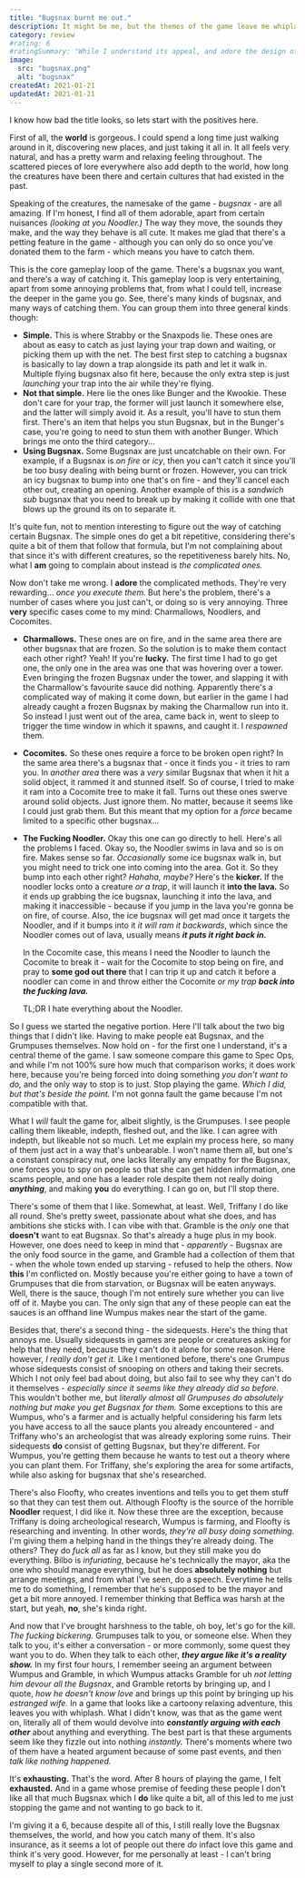 ```yaml
---
title: "Bugsnax burnt me out."
description: It might be me, but the themes of the game leave me whiplashed, and the puzzles sometimes leave me tired.
category: review
#rating: 6
#ratingSummary: "While I understand its appeal, and adore the design of the world and its bugsnax, the characters annoyed me and some puzzles left me exasperated."
image:
  src: "bugsnax.png"
  alt: "bugsnax"
createdAt: 2021-01-21
updatedAt: 2021-01-21
---
```


I know how bad the title looks, so lets start with the positives here.

First of all, the **world** is gorgeous. I could spend a long time just walking around in it, discovering new places, and just taking it all in.
It all feels very natural, and has a pretty warm and relaxing feeling throughout. The scattered pieces of lore everywhere also add depth to the world,
how long the creatures have been there and certain cultures that had existed in the past. 

Speaking of the creatures, the namesake of the game - _bugsnax_ - are all amazing. If I'm honest, I find all of them adorable, apart from certain nuisances _(looking at you Noodler.)_
The way they move, the sounds they make, and the way they behave is all cute. It makes me glad that there's a petting feature in the game - although you can only do so once you've donated them to the farm - which means you have to catch them.

This is the core gameplay loop of the game. There's a bugsnax you want, and there's a way of catching it. This gameplay loop is very entertaining, apart from some annoying problems that, from what I could tell, increase the deeper in the game you go. See, there's many kinds of bugsnax, and many ways of catching them. You can group them into three general kinds though:

- **Simple.** This is where Strabby or the Snaxpods lie. These ones are about as easy to catch as just laying your trap down and waiting, or picking them up with the net. The best first step to catching a bugsnax is basically to lay down a trap alongside its path and let it walk in. Multiple flying bugsnax also fit here, because the only extra step is just _launching_ your trap into the air while they're flying.
- **Not that simple.** Here lie the ones like Bunger and the Kwookie. These don't care for your trap, the former will just launch it somewhere else, and the latter will simply avoid it. As a result, you'll have to stun them first. There's an item that helps you stun Bugsnax, but in the Bunger's case, you're going to need to stun them with another Bunger. Which brings me onto the third category...
- **Using Bugsnax.** Some Bugsnax are just uncatchable on their own. For example, if a Bugsnax is _on fire_ or _icy_, then you can't catch it since you'll be too busy dealing with being burnt or frozen. However, you can trick an icy bugsnax to bump into one that's on fire - and they'll cancel each other out, creating an opening. Another example of this is a _sandwich sub_ bugsnax that you need to break up by making it collide with one that blows up the ground its on to separate it.

It's quite fun, not to mention interesting to figure out the way of catching certain Bugsnax. The simple ones do get a bit repetitive, considering there's quite a bit of them that follow that formula, but I'm not complaining about that since it's with different creatures, so the repetitiveness barely hits. No, what I **am** going to complain about instead is _the complicated ones._

Now don't take me wrong. I **adore** the complicated methods. They're very rewarding... _once you execute them._ But here's the problem, there's a number of cases where you just can't, or doing so is very annoying. Three **very** specific cases come to my mind: Charmallows, Noodlers, and Cocomites.

- **Charmallows.** These ones are on fire, and in the same area there are other bugsnax that are frozen. So the solution is to make them contact each other right? Yeah! If you're **lucky.** The first time I had to go get one, the only one in the area was one that was hovering over a tower. Even bringing the frozen Bugsnax under the tower, and slapping it with the Charmallow's favourite sauce did nothing. Apparently there's a complicated way of making it come down, but earlier in the game I had already caught a frozen Bugsnax by making the Charmallow run into it. So instead I just went out of the area, came back in, went to sleep to trigger the time window in which it spawns, and caught it. I _respawned_ them.
- **Cocomites.** So these ones require a force to be broken open right? In the same area there's a bugsnax that - once it finds you - it tries to ram you. In _another area_ there was a _very_ similar Bugsnax that when it hit a solid object, it rammed it and stunned itself. So of course, I tried to make it ram into a Cocomite tree to make it fall. Turns out these ones swerve around solid objects. Just ignore them. No matter, because it seems like I could just grab them. But this meant that my option for a _force_ became limited to a specific other bugsnax...
- **The Fucking Noodler.** Okay this one can go directly to hell. Here's all the problems I faced. Okay so, the Noodler swims in lava and so is on fire. Makes sense so far. _Occasionally_ some ice bugsnax walk in, but you might need to trick one into coming into the area. Got it. So they bump into each other right? _Hahaha, maybe?_ Here's the **kicker.** If the noodler locks onto a creature _or a trap_, it will launch it **into the lava.** So it ends up grabbing the ice bugsnax, launching it into the lava, and making it inaccessible - because if you jump in the lava you're gonna be on fire, of course. Also, the ice bugsnax will get mad once it targets the Noodler, and if it bumps into it _it will ram it backwards_, which since the Noodler comes out of lava, usually means **_it puts it right back in._** 

  In the Cocomite case, this means I need the Noodler to launch the Cocomite to break it - wait for the Cocomite to stop being on fire, and pray to **some god out there** that I can trip it up and catch it before a noodler can come in and throw either the Cocomite _or my trap_ _**back into the fucking lava.**_

  TL;DR I hate everything about the Noodler.

So I guess we started the negative portion. Here I'll talk about the two big things that I didn't like. Having to make people eat Bugsnax, and the Grumpuses themselves. Now hold on - for the first one I understand, it's a central theme of the game. I saw someone compare this game to Spec Ops, and while I'm not 100% sure how much that comparison works, it does work here, because you're being forced into doing something _you don't want to do,_ and the only way to stop is to just. Stop playing the game. _Which I did, but that's beside the point._ I'm not gonna fault the game because I'm not compatible with that.

What I _will_ fault the game for, albeit slightly, is the Grumpuses. I see people calling them likeable, indepth, fleshed out, and the like. I can agree with indepth, but likeable not so much. Let me explain my process here, so many of them just act in a way that's unbearable. I won't name them all, but one's a constant conspiracy nut, one lacks literally any empathy for the Bugsnax, one forces you to spy on people so that she can get hidden information, one scams people, and one has a leader role despite them not really doing _**anything**_, and making **you** do everything. I can go on, but I'll stop there.

There's some of them that I like. Somewhat, at least. Well, Triffany I do like all round. She's pretty sweet, passionate about what she does, and has ambitions she sticks with. I can vibe with that. Gramble is the _only_ one that **doesn't** want to eat Bugsnax. So that's already a huge plus in my book. However, one does need to keep in mind that - _apparently_ - Bugsnax are the only food source in the game, and Gramble had a collection of them that - when the whole town ended up starving - refused to help the others. Now **this** I'm conflicted on. Mostly because you're either going to have a town of Grumpuses that die from starvation, or Bugsnax will be eaten anyways. Well, there is the sauce, though I'm not entirely sure whether you can live off of it. Maybe you can. The only sign that any of these people can eat the sauces is an offhand line Wumpus makes near the start of the game.

Besides that, there's a second thing - the sidequests. Here's the thing that annoys me. Usually sidequests in games are people or creatures asking for help that they need, because they can't do it alone for some reason. Here however, _I really don't get it._ Like I mentioned before, there's one Grumpus whose sidequests consist of snooping on others and taking their secrets. Which I not only feel bad about doing, but also fail to see why they can't do it themselves - _especially since it seems like they already did so before._ This wouldn't bother me, but _literally almost all Grumpuses do absolutely nothing but make you get Bugsnax for them._ Some exceptions to this are Wumpus, who's a farmer and is actually helpful considering his farm lets you have access to all the sauce plants you already encountered - and Triffany who's an archeologist that was already exploring some ruins. Their sidequests **do** consist of getting Bugsnax, but they're different. For Wumpus, you're getting them because he wants to test out a theory where you can plant them. For Triffany, she's exploring the area for some artifacts, while also asking for bugsnax that she's researched.

There's also Floofty, who creates inventions and tells you to get them stuff so that they can test them out. Although Floofty is the source of the horrible **Noodler** request, I did like it. Now these three are the exception, because Triffany is doing archeological research, Wumpus is farming, and Floofty is researching and inventing. In other words, _they're all busy doing something._ I'm giving them a helping hand in the things they're already doing. The others? They do _fuck all_ as far as I know, but they still make you do everything. Bilbo is _infuriating_, because he's technically the mayor, aka the one who should manage everything, but he does **absolutely nothing** but arrange meetings, and from what I've seen, do a speech. Everytime he tells me to do something, I remember that he's supposed to be the mayor and get a bit more annoyed. I remember thinking that Beffica was harsh at the start, but yeah, **no**, she's kinda right.

And now that I've brought harshness to the table, oh boy, let's go for the kill. _The fucking bickering._ Grumpuses talk to you, or someone else. When they talk to you, it's either a conversation - or more commonly, some quest they want you to do. When they talk to each other, _**they argue like it's a reality show.**_ In my first four hours, I remember seeing an argument between Wumpus and Gramble, in which Wumpus attacks Gramble for uh _not letting him devour all the Bugsnax_, and Gramble retorts by bringing up, and I quote, _how he doesn't know love_ and brings up this point by bringing up his _estranged wife._ In a game that looks like a cartoony relaxing adventure, this leaves you with whiplash. What I didn't know, was that as the game went on, literally all of them would devolve into _**constantly arguing with each other**_ about anything and everything. The best part is that these arguments seem like they fizzle out into nothing _instantly._ There's moments where two of them have a heated argument because of some past events, and then _talk like nothing happened._ 

It's **exhausting.** That's the word. After 8 hours of playing the game, I felt **exhausted.** And in a game whose premise of feeding these people I don't like all that much Bugsnax which I **do** like quite a bit, all of this led to me just stopping the game and not wanting to go back to it.

I'm giving it a 6, because despite all of this, I still really love the Bugsnax themselves, the world, and how you catch many of them. It's also insurance, as it seems a lot of people out there _do_ infact love this game and think it's very good. However, for me personally at least - I can't bring myself to play a single second more of it.
